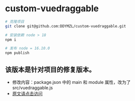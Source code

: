 # custom-vuedraggable

```bash
# 克隆项目
git clone git@github.com:DDYMZL/custom-vuedraggable.git

# 安装依赖 node > 18
npm i

# 发布 node = 16.10.0
npm publish
```

## 该版本是针对项目的修复版本。

- 修改内容：package.json 中的 main 和 module 属性，改为了 src/vuedraggable.js
- [原文请点击访问](https://github.com/SortableJS/vue.draggable.next)
